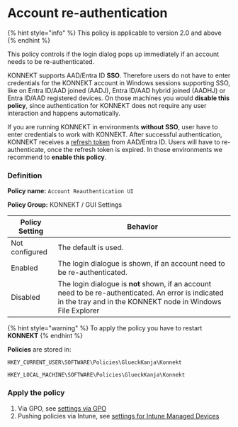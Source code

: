 # Account re-authentication

{% hint style="info" %}
This policy is applicable to version 2.0 and above
{% endhint %}

This policy controls if the login dialog pops up immediately if an account needs to be re-authenticated.

KONNEKT supports AAD/Entra ID **SSO**. Therefore users do not have to enter credentials for the KONNEKT account in Windows sessions supporting SSO, like on Entra ID/AAD joined (AADJ), Entra ID/AAD hybrid joined (AADHJ) or Entra ID/AAD registered devices. On those machines you would **disable this policy**, since authentication for KONNEKT does not require any user interaction and happens automatically.

If you are running KONNEKT in environments **without SSO**, user have to enter credentials to work with KONNEKT. After successful authentication, KONNEKT receives a [refresh token](https://learn.microsoft.com/en-us/entra/identity-platform/refresh-tokens) from AAD/Entra ID. Users will have to re-authenticate, once the refresh token is expired. In those environments we recommend to **enable this policy**.

### **Definition**

**Policy name:** `Account Reauthentication UI`

**Policy Group:** KONNEKT / GUI Settings

| Policy Setting | Behavior                                                                                                                                                           |
| -------------- | ------------------------------------------------------------------------------------------------------------------------------------------------------------------ |
| Not configured | The default is used.                                                                                                                                               |
| Enabled        | The login dialogue is shown, if an account need to be re-authenticated.                                                                                            |
| Disabled       | The login dialogue is **not** shown, if an account need to be re-authenticated. An error is indicated in the tray and in the KONNEKT node in Windows File Explorer |

{% hint style="warning" %}
To apply the policy you have to restart **KONNEKT**
{% endhint %}

**Policies** are stored in:

`HKEY_CURRENT_USER\SOFTWARE\Policies\GlueckKanja\Konnekt`

`HKEY_LOCAL_MACHINE\SOFTWARE\Policies\GlueckKanja\Konnekt`

### **Apply the policy**

1. Via GPO, see [settings via GPO](../management-options/settings-via-gpo.md)
2. Pushing policies via Intune, see [settings for Intune Managed Devices](../management-options/setting-for-intune-managed-devices-1/)

